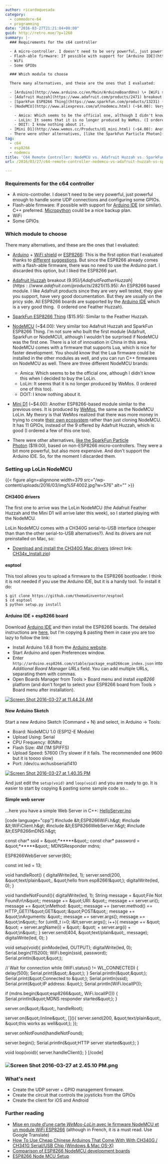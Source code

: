 ```yaml
---
author: ricardoquesada
category:
  - commodore-64
  - programming
date: "2016-03-27T21:21:04+00:00"
guid: http://retro.moe/?p=1260
summary: |-
  ### Requirements for the c64 controller

  - A micro-controller. I doesn't need to be very powerful, just powerful enough to handle some UDP connections and configuring some GPIOs.
  - Flash-able firmware: If possible with support for [Arduino IDE](https://www.arduino.cc/en/Main/Software) (or similar). C++ preferred. [Micropython](http://micropython.org/) could be a nice backup plan.
  - WiFi
  - Some GPIOs

  ### Which module to choose

  There many alternatives, and these are the ones that I evaluated:

  - [Arduino](http://www.arduino.cc/en/Main/ArduinoBoardUno) \+ [WiFi shield](http://www.arduino.cc/en/Main/ArduinoWiFiShield101) or [ESP8266](http://espressif.com/en/products/hardware/esp8266ex/overview): This is the first option that I evaluated thanks to [different](http://www.lemon64.com/forum/viewtopic.php?t=60046) [suggestions](http://retroinvaders.com/commodoremania/foro/index.php/topic,1525.0.html). But since the ESP8266 already comes with a flash-able firmware, there was no need to use the Arduino part. I discarded this option, but I liked the ESP8266 part.
  - [Adafruit Huzzah](https://www.adafruit.com/products/2471) breakout ($9.95) / [Adafruit Feather Huzzah](https://www.adafruit.com/products/2821) ($15.95): An ESP8266 based module. I like Adafruit products since they are very well tested, they give you support, have very good documentation. But they are usually on the pricy side. All ESP8266 boards are supported by the [Arduino IDE](https://github.com/esp8266/Arduino) which is a very good thing.  (I ordered one Feather Huzzah).
  - [SparkFun ESP8266 Thing](https://www.sparkfun.com/products/13231) ($15.95): Similar to the Feather Huzzah.
  - [NodeMCU](http://www.aliexpress.com/af/nodemcu.html) (~$4.00): Very similar too Adafruit Huzzah and SparkFun ESP8266 Thing. I'm not sure who built the first module (Adafruit, SparkFun or NodeMCU), although I wouldn't be surprised if NodeMCU was the first one. There is a lot of innovation in China in this area. NodeMCU comes with a firmware that supports Lua, which is nice for faster development. You should know that the Lua firmware could be installed in the other modules as well, and you can run C++ firmwares on NodeMCU as well. There are three different NodeMCU brands:

    - Amica: Which seems to be the official one, although I didn't know this when I decided to buy the LoLin.
    - LoLin: It seems that it is no longer produced by WeMos. (I ordered one of this too).
    - DOIT: I know nothing about it.
  - [Mini D1](http://www.wemos.cc/Products/d1_mini.html) (~$4.00): Another ESP8266-based module similar to the previous ones. It is produced by [WeMos](http://www.wemos.cc/), the same as the NodeMCU LoLin. My theory is that WeMos realized that there was more money in trying to create [their own ecosystem](http://www.wemos.cc/Products/mini_shields.html) rather than just cloning NodeMCU. It has 11 GPIOs, instead of the 9 offered by Adafruit Huzzah, which is good (I ordered a few of this one too).
  - There were other alternatives, [like the SparkFun Particle Photon](https://www.sparkfun.com/products/13774) ($19.00), based on non-ESP8266 micro-controllers. They were a bit more powerful, but also more expensive. And don't support the Arduino IDE. So, for the moment I discarded them.
tag:
  - c64
  - esp8266
  - nodemcu
title: 'C64 Remote Controller: NodeMCU vs. Adafruit Huzzah vs. SparkFun Thing vs...'
url: /2016/03/27/c64-remote-controller-nodemcu-vs-adafruit-huzzah-vs-sparkfun-thing-vs/

---
```

### Requirements for the c64 controller

- A micro-controller. I doesn't need to be very powerful, just powerful enough to handle some UDP connections and configuring some GPIOs.
- Flash-able firmware: If possible with support for [Arduino IDE](https://www.arduino.cc/en/Main/Software) (or similar). C++ preferred. [Micropython](http://micropython.org/) could be a nice backup plan.
- WiFi
- Some GPIOs

### Which module to choose

There many alternatives, and these are the ones that I evaluated:

- [Arduino](http://www.arduino.cc/en/Main/ArduinoBoardUno) \+ [WiFi shield](http://www.arduino.cc/en/Main/ArduinoWiFiShield101) or [ESP8266](http://espressif.com/en/products/hardware/esp8266ex/overview): This is the first option that I evaluated thanks to [different](http://www.lemon64.com/forum/viewtopic.php?t=60046) [suggestions](http://retroinvaders.com/commodoremania/foro/index.php/topic,1525.0.html). But since the ESP8266 already comes with a flash-able firmware, there was no need to use the Arduino part. I discarded this option, but I liked the ESP8266 part.
- [Adafruit Huzzah](https://www.adafruit.com/products/2471) breakout ($9.95) / [Adafruit Feather Huzzah](https://www.adafruit.com/products/2821) ($15.95): An ESP8266 based module. I like Adafruit products since they are very well tested, they give you support, have very good documentation. But they are usually on the pricy side. All ESP8266 boards are supported by the [Arduino IDE](https://github.com/esp8266/Arduino) which is a very good thing.  (I ordered one Feather Huzzah).
- [SparkFun ESP8266 Thing](https://www.sparkfun.com/products/13231) ($15.95): Similar to the Feather Huzzah.
- [NodeMCU](http://www.aliexpress.com/af/nodemcu.html) (~$4.00): Very similar too Adafruit Huzzah and SparkFun ESP8266 Thing. I'm not sure who built the first module (Adafruit, SparkFun or NodeMCU), although I wouldn't be surprised if NodeMCU was the first one. There is a lot of innovation in China in this area. NodeMCU comes with a firmware that supports Lua, which is nice for faster development. You should know that the Lua firmware could be installed in the other modules as well, and you can run C++ firmwares on NodeMCU as well. There are three different NodeMCU brands:

  - Amica: Which seems to be the official one, although I didn't know this when I decided to buy the LoLin.
  - LoLin: It seems that it is no longer produced by WeMos. (I ordered one of this too).
  - DOIT: I know nothing about it.
- [Mini D1](http://www.wemos.cc/Products/d1_mini.html) (~$4.00): Another ESP8266-based module similar to the previous ones. It is produced by [WeMos](http://www.wemos.cc/), the same as the NodeMCU LoLin. My theory is that WeMos realized that there was more money in trying to create [their own ecosystem](http://www.wemos.cc/Products/mini_shields.html) rather than just cloning NodeMCU. It has 11 GPIOs, instead of the 9 offered by Adafruit Huzzah, which is good (I ordered a few of this one too).
- There were other alternatives, [like the SparkFun Particle Photon](https://www.sparkfun.com/products/13774) ($19.00), based on non-ESP8266 micro-controllers. They were a bit more powerful, but also more expensive. And don't support the Arduino IDE. So, for the moment I discarded them.

### Setting up LoLin NodeMCU

{{< figure align=alignnone width=379 src="/wp-content/uploads/2016/03/img%5F4002.jpg?w=576" alt="" >}}

#### CH340G drivers

The first one to arrive was the LoLin NodeMCU (the Adafruit Feather Huzzah and the Mini D1 will arrive later this week), so I started playing with the NodeMCU.

LoLin NodeMCU comes with a CH340G serial-to-USB interface (cheaper than than the other serial-to-USB alternatives?). And its drivers are not preinstalled on Mac, so:

- [Download and install the CH340G Mac drivers](http://kig.re/2014/12/31/how-to-use-arduino-nano-mini-pro-with-CH340G-on-mac-osx-yosemite.html) (direct link: [CH34x\_Install.zip](http://kig.re/downloads/CH34x_Install.zip))

#### esptool

This tool allows you to upload a firmware to the ESP8266 bootloader. I think it is not needed if you use the Arduino IDE, but it is a handy tool. To install it do:

```
$ git clone https://github.com/themadinventor/esptool
$ cd esptool
$ python setup.py install
```

#### Arduino IDE + esp8266 board

Download [Arduino IDE](https://www.arduino.cc/en/Main/Software) and then install the ESP8266 boards. The detailed instructions are [here](https://github.com/esp8266/Arduino), but I'm copying & pasting them in case you are too lazy to follow the link:

- Install Arduino 1.6.8 from the [Arduino website](http://www.arduino.cc/en/main/software).
- Start Arduino and open Preferences window.
- Enter `http://arduino.esp8266.com/stable/package_esp8266com_index.json` into _Additional Board Manager URLs_ field. You can add multiple URLs, separating them with commas.
- Open Boards Manager from Tools > Board menu and install _esp8266_ platform (and don't forget to select your ESP8266 board from Tools > Board menu after installation).

[![Screen Shot 2016-03-27 at 11.44.24 AM](/wp-content/uploads/2016/03/screen-shot-2016-03-27-at-11-44-24-am.png)](/wp-content/uploads/2016/03/screen-shot-2016-03-27-at-11-44-24-am.png)

#### New Arduino Sketch

Start a new Arduino Sketch (Command + N) and select, in Arduino -> Tools:

- Board: NodeMCU 1.0 (ESP12-E Module)
- Upload Using: Serial
- CPU Frequency: 80Mhz
- Flash Size: 4M (1M SPIFFS)
- Upload Speed: 57600 (Try slower if it fails. The recommended one 9600 but it is toooo slow)
- Port: /dev/cu.wchusbserial1410

[![Screen Shot 2016-03-27 at 1.40.35 PM](/wp-content/uploads/2016/03/screen-shot-2016-03-27-at-1-40-35-pm.png)](/wp-content/uploads/2016/03/screen-shot-2016-03-27-at-1-40-35-pm.png)

And just edit the `setup(void)` and `loop(void)` and you are ready to go. It is easier to start by copying & pasting some sample code so...

#### Simple web server

...here you have a simple Web Server in C++: [HelloServer.ino](https://github.com/platformio/platformio/blob/develop/examples/espressif/esp8266-webserver/src/HelloServer.ino)

\[code language="cpp"\]
#include &amp;lt;ESP8266WiFi.h&amp;gt;
#include &amp;lt;WiFiClient.h&amp;gt;
#include &amp;lt;ESP8266WebServer.h&amp;gt;
#include &amp;lt;ESP8266mDNS.h&amp;gt;

const char\* ssid = &amp;quot;\*\*\*\*\*\*&amp;quot;;
const char\* password = &amp;quot;\*\*\*\*\*\*&amp;quot;;
MDNSResponder mdns;

ESP8266WebServer server(80);

const int led = 13;

void handleRoot() {
 digitalWrite(led, 1);
 server.send(200, &amp;quot;text/plain&amp;quot;, &amp;quot;hello from esp8266!&amp;quot;);
 digitalWrite(led, 0);
}

void handleNotFound(){
 digitalWrite(led, 1);
 String message = &amp;quot;File Not Found\\n\\n&amp;quot;;
 message += &amp;quot;URI: &amp;quot;;
 message += server.uri();
 message += &amp;quot;\\nMethod: &amp;quot;;
 message += (server.method() == HTTP\_GET)?&amp;quot;GET&amp;quot;:&amp;quot;POST&amp;quot;;
 message += &amp;quot;\\nArguments: &amp;quot;;
 message += server.args();
 message += &amp;quot;\\n&amp;quot;;
 for (uint8\_t i=0; i&amp;lt;server.args(); i++){
 message += &amp;quot; &amp;quot; + server.argName(i) + &amp;quot;: &amp;quot; + server.arg(i) + &amp;quot;\\n&amp;quot;;
 }
 server.send(404, &amp;quot;text/plain&amp;quot;, message);
 digitalWrite(led, 0);
}

void setup(void){
 pinMode(led, OUTPUT);
 digitalWrite(led, 0);
 Serial.begin(115200);
 WiFi.begin(ssid, password);
 Serial.println(&amp;quot;&amp;quot;);

 // Wait for connection
 while (WiFi.status() != WL\_CONNECTED) {
 delay(500);
 Serial.print(&amp;quot;.&amp;quot;);
 }
 Serial.println(&amp;quot;&amp;quot;);
 Serial.print(&amp;quot;Connected to &amp;quot;);
 Serial.println(ssid);
 Serial.print(&amp;quot;IP address: &amp;quot;);
 Serial.println(WiFi.localIP());

 if (mdns.begin(&amp;quot;esp8266&amp;quot;, WiFi.localIP())) {
 Serial.println(&amp;quot;MDNS responder started&amp;quot;);
 }

 server.on(&amp;quot;/&amp;quot;, handleRoot);

 server.on(&amp;quot;/inline&amp;quot;, \[\](){
 server.send(200, &amp;quot;text/plain&amp;quot;, &amp;quot;this works as well&amp;quot;);
 });

 server.onNotFound(handleNotFound);

 server.begin();
 Serial.println(&amp;quot;HTTP server started&amp;quot;);
}

void loop(void){
 server.handleClient();
}
\[/code\]

### ![Screen Shot 2016-03-27 at 2.45.10 PM.png](/wp-content/uploads/2016/03/screen-shot-2016-03-27-at-2-45-10-pm.png)

### What's next

- Create the UDP server + GPIO management firmware.
- Create the circuit that controls the joysticks from the GPIOs
- Create the client for iOS and Android

### Further reading

- [Mise en route d’une carte _WeMos-LoLin_ avec le firmware NodeMCU et un module WiFi ESP8266](http://ouilogique.com/NodeMCU_esp8266/) (although in French, it is a must read. Use Google Translate)
- [How To Use Cheap Chinese Arduinos That Come With With CH340G / CH341G Serial/USB Chip (Windows & Mac OS-X)](http://kig.re/2014/12/31/how-to-use-arduino-nano-mini-pro-with-CH340G-on-mac-osx-yosemite.html)
- [Comparison of ESP8266 NodeMCU development boards](http://frightanic.com/iot/comparison-of-esp8266-nodemcu-development-boards/)
- [ESP8266 Node MCU Setup](http://www.averagemanvsraspberrypi.com/2015/11/esp8266-node-mcu-setup.html)
